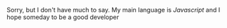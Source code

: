 Sorry, but I don't have much to say. My main language is *Javascript* and I hope someday to be a good developer
